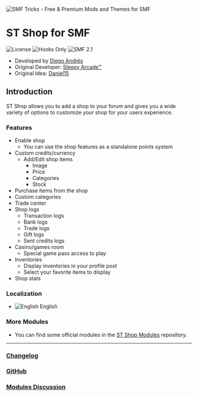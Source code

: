 ![SMF Tricks - Free & Premium Mods and Themes for SMF](https://smftricks.com/logos/logo.png)

# ST Shop for SMF
![License](https://img.shields.io/badge/License-MPL%202.0-248049) ![Hooks Only](https://img.shields.io/badge/Hooks%20Only-Yes-6041a3) ![SMF 2.1](https://img.shields.io/badge/SMF-2.1-3f73a0)

* Developed by [Diego Andrés](https://github.com/DiegoAndresCortes)
* Original Developer: [Sleepy Arcade™](https://github.com/SAMods)
* Original Idea: [Daniel15](https://github.com/Daniel15)

## Introduction
ST Shop allows you to add a shop to your forum and gives you a wide variety of options to customize your shop for your users experience.

### Features
- Enable shop
  - You can use the shop features as a standalone points system
- Custom credits/currency
  - Add/Edit shop items
    - Image
    - Price
    - Categories
    - Stock
- Purchase items from the shop
- Custom categories
- Trade center
- Shop logs
  - Transaction logs
  - Bank logs
  - Trade logs
  - Gift logs
  - Sent credits logs
- Casino/games room
  - Special game pass access to play
- Inventories
  - Display inventories in your profile post
  - Select your favorite items to display
- Shop stats

### Localization
- ![English](https://www.simplemachines.org/site_images/lang/english.gif) English

### More Modules
* You can find some official modules in the [ST Shop Modules](https://github.com/SMFTricks/ST-Shop-Modules) repository.
---
### [Changelog](https://github.com/SMFTricks/ST-Shop/blob/master/CHANGELOG.md)
### [GitHub](https://github.com/SMFTricks/ST-Shop)
### [Modules Discussion](https://smftricks.com/index.php?board=109.0)